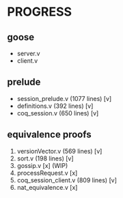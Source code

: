 # PROGRESS

## goose

- server.v
- client.v

## prelude

- session_prelude.v (1077 lines) [v]
- definitions.v (392 lines) [v]
- coq_session.v (650 lines) [v]

## equivalence proofs

1. versionVector.v (569 lines) [v]
2. sort.v (198 lines) [v]
3. gossip.v [x] (WIP)
4. processRequest.v [x]
5. coq_session_client.v (809 lines) [v]
6. nat_equivalence.v [x]
